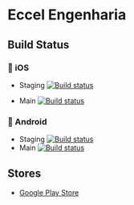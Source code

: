 # Eccel Engenharia

## Build Status
### 🍎 iOS
* Staging
[![Build status](https://build.appcenter.ms/v0.1/apps/b02da580-bb0b-43c0-95ed-be384c676ca7/branches/staging/badge)](https://appcenter.ms)

* Main
[![Build status](https://build.appcenter.ms/v0.1/apps/b02da580-bb0b-43c0-95ed-be384c676ca7/branches/main/badge)](https://appcenter.ms)

### 🤖 Android
* Staging
[![Build status](https://build.appcenter.ms/v0.1/apps/3d61c225-bfcf-4221-8b74-7aa94511d7fc/branches/staging/badge)](https://appcenter.ms)
* Main
[![Build status](https://build.appcenter.ms/v0.1/apps/3d61c225-bfcf-4221-8b74-7aa94511d7fc/branches/main/badge)](https://appcenter.ms)

## Stores

- [Google Play Store](https://play.google.com/store/apps/details?id=com.tecnosys.eccelengenharia)
